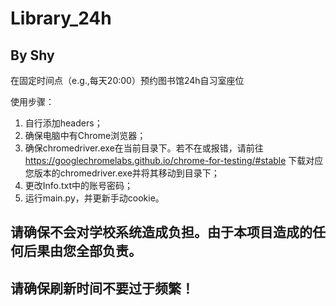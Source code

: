 # Library_24h
## By Shy
在固定时间点（e.g.,每天20:00）预约图书馆24h自习室座位

使用步骤：
1. 自行添加headers；
2. 确保电脑中有Chrome浏览器；
3. 确保chromedriver.exe在当前目录下。若不在或报错，请前往 https://googlechromelabs.github.io/chrome-for-testing/#stable 下载对应您版本的chromedriver.exe并将其移动到目录下；
4. 更改Info.txt中的账号密码；
5. 运行main.py，并更新手动cookie。

## 请确保不会对学校系统造成负担。由于本项目造成的任何后果由您全部负责。
## 请确保刷新时间不要过于频繁！
